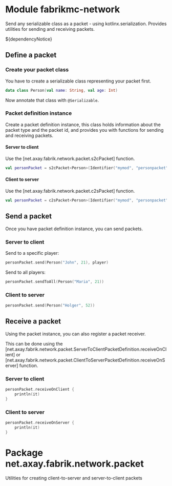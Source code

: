 # Module fabrikmc-network

Send any serializable class as a packet - using kotlinx.serialization. Provides utilities for sending and receiving
packets.

${dependencyNotice}

## Define a packet

### Create your packet class

You have to create a serializable class representing your packet first.

```kt
data class Person(val name: String, val age: Int)
```

Now annotate that class with `@Serializable`.

### Packet definition instance

Create a packet definition instance, this class holds information about the packet type and the packet id, and
provides you with functions for sending and receiving packets.

#### Server to client

Use the [net.axay.fabrik.network.packet.s2cPacket] function.

```kt
val personPacket = s2cPacket<Person>(Identifier("mymod", "personpacket"))
```

#### Client to server

Use the [net.axay.fabrik.network.packet.c2sPacket] function.

```kt
val personPacket = c2sPacket<Person>(Identifier("mymod", "personpacket"))
```

## Send a packet

Once you have packet definition instance, you can send packets.

### Server to client

Send to a specific player:

```kt
personPacket.send(Person("John", 21), player)
```

Send to all players:

```kt
personPacket.sendToAll(Person("Maria", 21))
```

### Client to server

```kt
personPacket.send(Person("Holger", 52))
```

## Receive a packet

Using the packet instance, you can also register a packet receiver.

This can be done using the [net.axay.fabrik.network.packet.ServerToClientPacketDefinition.receiveOnClient] or
[net.axay.fabrik.network.packet.ClientToServerPacketDefinition.receiveOnServer] function.

### Server to client

```kt
personPacket.receiveOnClient {
    println(it)
}
```

### Client to server

```kt
personPacket.receiveOnServer {
    println(it)
}
```

# Package net.axay.fabrik.network.packet

Utilities for creating client-to-server and server-to-client packets
